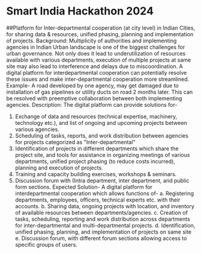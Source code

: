 # Smart India Hackathon 2024
##Platform for Inter-departmental cooperation (at city level) in Indian Cities, for sharing data & resources, unified phasing, planning and implementation of projects.
Background: Multiplicity of authorities and implementing agencies in Indian Urban landscape is one of the biggest challenges for urban governance. Not only does it lead to underutilization of resources available with various departments, execution of multiple projects at same site may also lead to interference and delays due to miscoordination. A digital platform for interdepartmental cooperation can potentially resolve these issues and make inter-departmental cooperation more streamlined. Example- A road developed by one agency, may get damaged due to installation of gas pipelines or utility ducts on road 2 months later. This can be resolved with preemptive collaboration between both implementing agencies. 
Description: The digital platform can provide solutions for- 
1. Exchange of data and resources (technical expertise, machinery, technology etc.), and list of ongoing and upcoming projects between various agencies.
2. Scheduling of tasks, reports, and work distribution between agencies for projects categorized as "Inter-departmental"
3. Identification of projects in different departments which share the project site, and tools for assistance in organizing meetings of various departments, unified project phasing (to reduce costs incurred), planning and execution of projects.
4. Training and capacity building exercises, workshops & seminars.
5. Discussion forum with (Intra department, inter department, and public form sections. Expected Solution- A digital platform for interdepartmental cooperation which allows functions of-
   a. Registering departments, employees, officers, technical experts etc. with their accounts.
   b. Sharing data, ongoing projects with location, and inventory of available resources between departments/agencies.
   c. Creation of tasks, scheduling, reporting and work distribution across departments for inter-departmental and multi-departmental projects.
   d. Identification, unified phasing, planning, and implementation of projects on same site
   e. Discussion forum, with different forum sections allowing access to specific groups of users.
